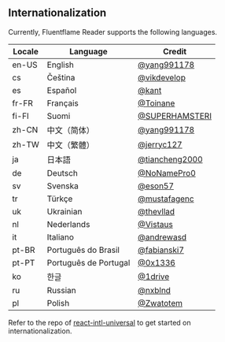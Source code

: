 ## Internationalization

Currently, Fluentflame Reader supports the following languages.

| Locale | Language | Credit |
| --- | --- | --- |
| en-US | English | [@yang991178](https://github.com/yang991178) |
| cs | Čeština | [@vikdevelop](https://github.com/vikdevelop) |
| es | Español | [@kant](https://github.com/kant) |
| fr-FR | Français | [@Toinane](https://github.com/Toinane) |
| fi-FI | Suomi | [@SUPERHAMSTERI](https://github.com/SUPERHAMSTERI) |
| zh-CN | 中文（简体） | [@yang991178](https://github.com/yang991178) |
| zh-TW | 中文（繁體） | [@jerryc127](https://github.com/jerryc127) |
| ja | 日本語 | [@tiancheng2000](https://github.com/tiancheng2000) |
| de | Deutsch | [@NoNamePro0](https://github.com/NoNamePro0) |
| sv | Svenska | [@eson57](https://github.com/eson57) |
| tr | Türkçe | [@mustafagenc](https://github.com/mustafagenc) |
| uk | Ukrainian | [@thevllad](https://github.com/thevllad) |
| nl | Nederlands | [@Vistaus](https://github.com/Vistaus) |
| it | Italiano | [@andrewasd](https://github.com/andrewasd) |
| pt-BR | Português do Brasil | [@fabianski7](https://github.com/fabianski7) |
| pt-PT | Português de Portugal | [@0x1336](https://github.com/0x1336) |
| ko | 한글 | [@1drive](https://github.com/1drive) |
| ru | Russian | [@nxblnd](https://github.com/nxblnd) |
| pl | Polish | [@Zwatotem](https://github.com/Zwatotem) |

Refer to the repo of [react-intl-universal](https://github.com/alibaba/react-intl-universal) to get started on internationalization. 
